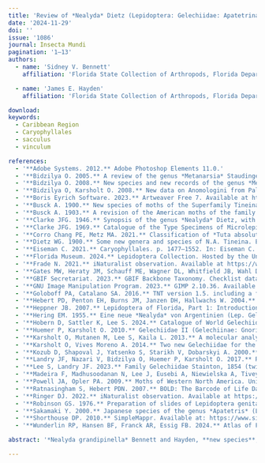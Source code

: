 ```yaml
---
title: 'Review of *Nealyda* Dietz (Lepidoptera: Gelechiidae: Apatetrinae) with description of a new species from the Florida Keys'
date: '2024-11-29'
doi: ''
issue: '1086'
journal: Insecta Mundi
pagination: '1–13'
authors:
  - name: 'Sidney V. Bennett'
    affiliation: 'Florida State Collection of Arthropods, Florida Department of Agriculture – Division of Plant Industry, 1911 SW 34th St., Gainesville, FL 32608 USA'

  - name: 'James E. Hayden'
    affiliation: 'Florida State Collection of Arthropods, Florida Department of Agriculture – Division of Plant Industry, 1911 SW 34th St., Gainesville, FL 32608 USA'

download:
keywords:
  - Caribbean Region
  - Caryophyllales
  - sacculus
  - vinculum

references:
  - '**Adobe Systems. 2012.** Adobe Photoshop Elements 11.0.'
  - '**Bidzilya O. 2005.** A review of the genus *Metanarsia* Staudinger, 1871 (Gelechiidae). Nota Lepidopterologica 27(4): 273–297.'
  - '**Bidzilya O. 2008.** New species and new records of the genus *Metanarsia* Staudinger, 1871 (Lepidoptera: Gelechiidae). SHILAP Revista de Lepidopterología 36(144): 531–538.'
  - '**Bidzilya O, Karsholt O. 2008.** New data on Anomologini from Palaearctic Asia (Gelechiidae). Nota Lepidopterologica 31(2): 199–213.'
  - '**Boris Eyrich Software. 2023.** Artweaver Free 7. Available at https://www.artweaver.de/en/help/217 (Last accessed 11 Oct 2024.)'
  - '**Busck A. 1900.** New species of moths of the Superfamily Tineina from Florida. Proceedings of the United States National Museum 23(1208): 225–254, pl. 1.'
  - '**Busck A. 1903.** A revision of the American moths of the family Gelechiidae, with descriptions of new species. Proceedings of the United States National Museum 25(1304): 767–930, pl. 28–32.'
  - '**Clarke JFG. 1946.** Synopsis of the genus *Nealyda* Dietz, with descriptions of new species (Gelechiidae: Lepidoptera). Journal of the Washington Academy of Sciences 36(12): 425–427.'
  - '**Clarke JFG. 1969.** Catalogue of the Type Specimens of Microlepidoptera in the British Museum (Natural History) described by Edward Meyrick. Vol. 7, Gelechiidae (D–Z). Trustees of the British Museum (Natural History); London. 531 p.'
  - '**Corro Chang PE, Metz MA. 2021.** Classification of *Tuta absoluta* (Meyrick, 1917) (Lepidoptera: Gelechiidae: Gelechiinae: Gnorimoschemini) based on cladistic analysis of morphology. Proceedings of the Entomological Society of Washington 123(1): 41–54. DOI: 10.4289/0013–8797.123.1.41'
  - '**Dietz WG. 1900.** Some new genera and species of N.A. Tineina. Entomological News and Proceedings of the Entomological Section 11(2): 349–353, pl. 1.'
  - '**Eiseman C. 2021.** Caryophyllales. p. 1477–1552. In: Eiseman C. Leafminers of North America. Second edition. Published by the author.'
  - '**Florida Museum. 2024.** Lepidoptera Collection. Hosted by the University of Florida, Florida Museum of Natural History. Available at https://specifyportal.floridamuseum.ufl.edu/leps/ (Last accessed 7 Oct 2024.)'
  - '**Frade N. 2021.** iNaturalist observation. Available at https://www.inaturalist.org/observations/102633671. (Last accessed 11 April 2024.)'
  - '**Gates MW, Heraty JM, Schauff ME, Wagner DL, Whitfield JB, Wahl DB. 2002.** Survey of the parasitic Hymenoptera on leafminers in California. Journal of Hymenoptera Research 11(2): 213–270.'
  - '**GBIF Secretariat. 2023.** GBIF Backbone Taxonomy. Checklist dataset https://doi.org/10.15468/39omei Accessed via GBIF. org on 11 April 2024.'
  - '**GNU Image Manipulation Program. 2023.** GIMP 2.10.36. Available at: www.gimp.org (Last accessed 11 October 2024.)'
  - '**Goloboff PA, Catalano SA. 2016.** TNT version 1.5. including a full implementation of phylogenetic morphometrics. Cladistics 32: 221–283. DOI:10.1111/cla.12160'
  - '**Hebert PD, Penton EH, Burns JM, Janzen DH, Hallwachs W. 2004.** Ten species in one: DNA barcoding reveals cryptic species in the neotropical skipper butterfly *Astraptes fulgerator*. Proceedings of the National Academy of Sciences 101: 14812–14817.'
  - '**Heppner JB. 2007.** Lepidoptera of Florida, Part 1: Introduction and Catalog. Arthropods of Florida and Neighboring Land Areas 17: 276–277.'
  - '**Hering EM. 1955.** Eine neue *Nealyda* von Argentinien (Lep. Gelech.). Deutsche Entomologische Zeitschrift 2(5): 322–325.'
  - '**Hobern D, Sattler K, Lee S. 2024.** Catalogue of World Gelechiidae (version 1.1.24.136 (15 May 2024)). In: Bánki O., Roskov Y, Döring M, Ower G, Hernández Robles DR, Plata Corredor CA, Stjernegaard Jeppesen T, Örn A, Vandepitte L, Hobern D, Schalk P, DeWalt RE, Ma K, Miller J, Orrell T, Aalbu R, Abbott J, Adlard R, Aedo C, et al. Catalogue of Life (Annual Checklist 2024). Catalogue of Life, Amsterdam, Netherlands. https://doi.org/10.48580/dg6lk-4th. (Last accessed 9 July 2024.)'
  - '**Huemer P, Karsholt O. 2010.** Gelechiidae II (Gelechiinae: Gnorimoschemini). In: Huemer P, Karsholt O, Nuss M (eds.). Microlepidoptera of Europe, Vol. 6. Apollo Books; Stenstrup. 586 p.Insecta Mundi 1086 · **13**'
  - '**Karsholt O, Mutanen M, Lee S, Kaila L. 2013.** A molecular analysis of the Gelechiidae (Lepidoptera, Gelechioidea) with an interpretative grouping of its taxa. Systematic Entomology 38: 334–348. https://doi.org/10.1111/syen.12006'
  - '**Karsholt O, Vives Moreno A. 2014.** Two new Gelechiidae for the Iberian Peninsula (Lepidoptera: Gelechiidae). SHILAP Revista de Lepidopterología 42(168): 649–653.'
  - '**Kozub D, Shapoval J, Yatsenko S, Starikh V, Dobarskyi A. 2000.** Helicon Focus 8.2.2. Helicon Soft Ltd. Available at www. heliconsoft.com. (Last accessed 28 October 2024.)'
  - '**Landry JF, Nazari V, Bidzilya O, Huemer P, Karsholt O. 2017.** Review of the genus *Agonochaetia* Povolný (Lepidoptera, Gelechiidae), and description of a new genus and species from the Canary Islands. Zootaxa 4300(4): 451–485. https:// doi.org/10.11646/zootaxa.4300.4.1'
  - '**Lee S, Landry JF. 2023.** Family Gelechiidae Stainton, 1854 (twirler moths and allies). p. 137–152. In: Pohl GR, Nanz SR (eds.). Annotated Taxonomic Checklist of the Lepidoptera of North America, North of Mexico. Wedge Entomological Research Foundation; Bakersfield, California. xiv+580 p.'
  - '**Madeira F, Madhusoodanan N, Lee J, Eusebi A, Niewielska A, Tivey ARN, Lopez R, Butcher S. 2024.** Muscle: Multiple Sequence Alignment (MSA). The EMBL-EBI Job Dispatcher sequence analysis tools framework in 2024. Nucleic Acids Research 52(W1): W521–W525. Available at https://www.ebi.ac.uk/jdispatcher/msa/muscle. (Last accessed 11 July 2024.)'
  - '**Powell JA, Opler PA. 2009.** Moths of Western North America. University of California Press; Berkeley, California. xiii+369 p.'
  - '**Ratnasingham S, Hebert PDN. 2007.** BOLD: The Barcode of Life Data System (www.barcodinglife.org). Molecular Ecology Notes 7: 355–364. Available at www.boldsystems.org. (Last accessed 11 July 2024.)'
  - '**Ringer DJ. 2022.** iNaturalist observation. Available at https://www.inaturalist.org/observations/116224535. (Last accessed 11 April 2024.)'
  - '**Robinson GS. 1976.** Preparation of slides of Lepidoptera genitalia with special reference to the Microlepidoptera. Entomologist’s Gazette 27(2): 127–132.'
  - '**Sakamaki Y. 2000.** Japanese species of the genus *Apatetris* (Lepidoptera, Gelechiidae). Tijdschrift Voor Entomologie 143: 211–220.'
  - '**Shorthouse DP. 2010.** SimpleMappr. Available at: https://www.simplemappr.net. (Last accessed 23 April 2024.)'
  - '**Wunderlin RP, Hansen BF, Franck AR, Essig FB. 2024.** Atlas of Florida Plants. [Landry SM, Campbell KN (application development), USF Water Institute.] Institute for Systematic Botany, University of South Florida, Tampa. Available at: http://florida.plantatlas.usf.edu/. (Last accessed 30 May 2024.)'

abstract: '*Nealyda grandipinella* Bennett and Hayden, **new species**, is described from Big Pine Key, Florida, USA. Photographs of the adult and of male and female genitalia are provided for *N. grandipinella* and its congeners within the state of Florida. *Nealyda* Dietz (Lepidoptera: Gelechiidae) is provisionally transferred from Anomologinae to Apatetrinae based on characters of the genitalia. The homology and terminology of the processes arising from the vinculum of gelechiid genitalia are explored. The potential host plant of the new species is discussed, along with other undescribed species of *Nealyda*.'

---
```

